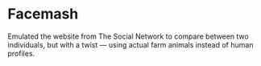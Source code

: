 # Facemash
Emulated the website from The Social Network to compare between two individuals, but with a twist — using actual farm animals instead of human profiles.
